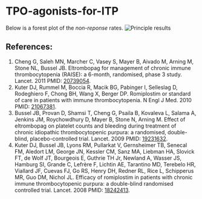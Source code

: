 TPO-agonists-for-ITP
====================
Below is a forest plot of the *non-reponse* rates.
![Principle results](https://raw.githubusercontent.com/openMetaAnalysis/TPO-agonists-for-ITP/master/forest%20plots/TPO%20agonists%20for%20ITP.png "Principle results")

References:
----------------------------------
1. Cheng G, Saleh MN, Marcher C, Vasey S, Mayer B, Aivado M, Arning M, Stone NL, Bussel JB. Eltrombopag for management of chronic immune thrombocytopenia (RAISE): a 6-month, randomised, phase 3 study. Lancet. 2011 PMID: <a href="http://pubmed.gov/20739054">20739054</a>. 
1. Kuter DJ, Rummel M, Boccia R, Macik BG, Pabinger I, Selleslag D, Rodeghiero F, Chong BH, Wang X, Berger DP. Romiplostim or standard of care in patients with immune thrombocytopenia. N Engl J Med. 2010 PMID: <a href="http://pubmed.gov/21067381">21067381</a>. 
1. Bussel JB, Provan D, Shamsi T, Cheng G, Psaila B, Kovaleva L, Salama A, Jenkins JM, Roychowdhury D, Mayer B, Stone N, Arning M. Effect of eltrombopag on  platelet counts and bleeding during treatment of chronic idiopathic thrombocytopenic purpura: a randomised, double-blind, placebo-controlled trial. Lancet. 2009 PMID: <a href="http://pubmed.gov/19231632">19231632</a>.
1. Kuter DJ, Bussel JB, Lyons RM, Pullarkat V, Gernsheimer TB, Senecal FM, Aledort LM, George JN, Kessler CM, Sanz MA, Liebman HA, Slovick FT, de Wolf JT, Bourgeois E, Guthrie TH Jr, Newland A, Wasser JS, Hamburg SI, Grande C, Lefrère F, Lichtin AE, Tarantino MD, Terebelo HR, Viallard JF, Cuevas FJ, Go RS, Henry DH, Redner RL, Rice L, Schipperus MR, Guo DM, Nichol JL. Efficacy of romiplostim  in patients with chronic immune thrombocytopenic purpura: a double-blind randomised controlled trial. Lancet. 2008 PMID: <a href="http://pubmed.gov/18242413">18242413</a>. 

